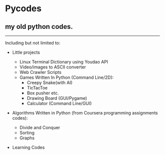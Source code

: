# Pycodes
## my old python codes.

------------------------

Including but not limited to:

* Little projects 
  + Linux Terminal Dictionary using Youdao API
  + Video/images to ASCII converter
  + Web Crawler Scripts
  + Games Written In Python (Command Line/2D):
    + Creepy Snake(with AI)
    + TicTacToe
    + Box pusher etc.
    + Drawing Board (GUI/Pygame)
    + Calculator (Command Line/GUI)
* Algorithms Written in Python (from Coursera programming assignments codes):

  + Divide and Conquer
  + Sorting
  + Graphs
* Learning Codes
